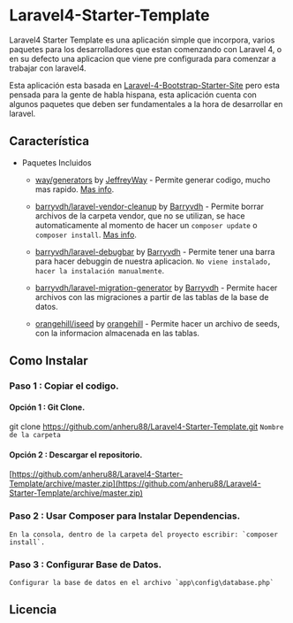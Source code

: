 Laravel4-Starter-Template
==========================

Laravel4 Starter Template es una aplicación simple que incorpora, varios paquetes para los desarrolladores que estan comenzando con Laravel 4, o en su defecto una aplicacion que viene pre configurada para comenzar a trabajar con laravel4.

Esta aplicación esta basada en [Laravel-4-Bootstrap-Starter-Site](https://github.com/anheru88/Laravel-4-Bootstrap-Starter-Site) pero esta pensada para la gente de habla hispana, esta aplicación cuenta con algunos paquetes que deben ser fundamentales a la hora de desarrollar en laravel.

## Característica

* Paquetes Incluidos

	* [way/generators](https://github.com/JeffreyWay/Laravel-4-Generators) by [JeffreyWay](http://registry.autopergamene.eu/maintainer/jeffreyway) - Permite generar codigo, mucho mas rapido. [Mas info](http://registry.autopergamene.eu/package/jeffreyway-laravel-4-generators).

	* [barryvdh/laravel-vendor-cleanup](https://github.com/barryvdh/laravel-vendor-cleanup) by [Barryvdh](http://registry.autopergamene.eu/maintainer/barryvdh) - Permite borrar archivos de la carpeta vendor, que no se utilizan, se hace automaticamente al momento de hacer un `composer update` o `composer install`. [Mas info](http://registry.autopergamene.eu/package/barryvdh-laravel-vendor-cleanup).

	* [barryvdh/laravel-debugbar](https://github.com/barryvdh/laravel-debugbar) by [Barryvdh](http://registry.autopergamene.eu/maintainer/barryvdh) - Permite tener una barra para hacer debuggin de nuestra aplicacion. `No viene instalado, hacer la instalación manualmente`.

	* [barryvdh/laravel-migration-generator](https://github.com/barryvdh/laravel-migration-generator) by [Barryvdh](http://registry.autopergamene.eu/maintainer/barryvdh) -  Permite hacer archivos con las migraciones a partir de las tablas de la base de datos.

	* [orangehill/iseed](https://github.com/orangehill/iseed) by [orangehill](http://registry.autopergamene.eu/maintainer/orangehill) - Permite hacer un archivo de seeds, con la informacion almacenada en las tablas.

## Como Instalar

###	Paso 1 : Copiar el codigo.

#### Opción 1 : Git Clone.

git clone https://github.com/anheru88/Laravel4-Starter-Template.git `Nombre de la carpeta`

#### Opción 2 : Descargar el repositorio.

[https://github.com/anheru88/Laravel4-Starter-Template/archive/master.zip](https://github.com/anheru88/Laravel4-Starter-Template/archive/master.zip)

### Paso 2 : Usar Composer para Instalar Dependencias.

	En la consola, dentro de la carpeta del proyecto escribir: `composer install`.

### Paso 3 : Configurar Base de Datos.

	Configurar la base de datos en el archivo `app\config\database.php`


## Licencia



